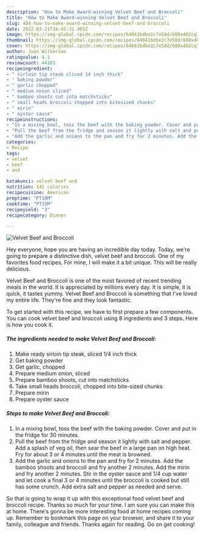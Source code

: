 ```yaml
---
description: "How to Make Award-winning Velvet Beef and Broccoli"
title: "How to Make Award-winning Velvet Beef and Broccoli"
slug: 484-how-to-make-award-winning-velvet-beef-and-broccoli
date: 2022-03-21T16:42:31.965Z
image: https://img-global.cpcdn.com/recipes/64841bdbe2c7e58d/680x482cq70/velvet-beef-and-broccoli-recipe-main-photo.jpg
thumbnail: https://img-global.cpcdn.com/recipes/64841bdbe2c7e58d/680x482cq70/velvet-beef-and-broccoli-recipe-main-photo.jpg
cover: https://img-global.cpcdn.com/recipes/64841bdbe2c7e58d/680x482cq70/velvet-beef-and-broccoli-recipe-main-photo.jpg
author: Juan Wilkerson
ratingvalue: 4.1
reviewcount: 44183
recipeingredient:
- " sirloin tip steak sliced 14 inch thick"
- " baking powder"
- " garlic chopped"
- " medium onion sliced"
- " bamboo shoots cut into matchsticks"
- " small heads broccoli chopped into bitesized chunks"
- " mirin"
- " oyster sauce"
recipeinstructions:
- "In a mixing bowl, toss the beef with the baking powder. Cover and put in the fridge for 30 minutes."
- "Pull the beef from the fridge and season it lightly with salt and pepper. Add a splash of veg oil, then sear the beef in a large pan on high heat. Fry for about 3 or 4 minutes until the meat is browned."
- "Add the garlic and onions to the pan and fry for 2 minutes. Add the bamboo shoots and broccoli and fry another 2 minutes. Add the mirin and fry another 2 minutes. Stir in the oyster sauce and 1/4 cup water and let cook a final 3 or 4 minutes until the broccoli is cooked but still has some crunch. Add extra salt and pepper as needed and serve."
categories:
- Recipe
tags:
- velvet
- beef
- and

katakunci: velvet beef and 
nutrition: 141 calories
recipecuisine: American
preptime: "PT10M"
cooktime: "PT35M"
recipeyield: "3"
recipecategory: Dinner

---
```



![Velvet Beef and Broccoli](https://img-global.cpcdn.com/recipes/64841bdbe2c7e58d/680x482cq70/velvet-beef-and-broccoli-recipe-main-photo.jpg)

Hey everyone, hope you are having an incredible day today. Today, we're going to prepare a distinctive dish, velvet beef and broccoli. One of my favorites food recipes. For mine, I will make it a bit unique. This will be really delicious.



Velvet Beef and Broccoli is one of the most favored of recent trending meals in the world. It is appreciated by millions every day. It is simple, it is quick, it tastes yummy. Velvet Beef and Broccoli is something that I've loved my entire life. They're fine and they look fantastic.


To get started with this recipe, we have to first prepare a few components. You can cook velvet beef and broccoli using 8 ingredients and 3 steps. Here is how you cook it.

<!--inarticleads1-->

##### The ingredients needed to make Velvet Beef and Broccoli:

1. Make ready  sirloin tip steak, sliced 1/4 inch thick
1. Get  baking powder
1. Get  garlic, chopped
1. Prepare  medium onion, sliced
1. Prepare  bamboo shoots, cut into matchsticks
1. Take  small heads broccoli, chopped into bite-sized chunks
1. Prepare  mirin
1. Prepare  oyster sauce




<!--inarticleads2-->

##### Steps to make Velvet Beef and Broccoli:

1. In a mixing bowl, toss the beef with the baking powder. Cover and put in the fridge for 30 minutes.
1. Pull the beef from the fridge and season it lightly with salt and pepper. Add a splash of veg oil, then sear the beef in a large pan on high heat. Fry for about 3 or 4 minutes until the meat is browned.
1. Add the garlic and onions to the pan and fry for 2 minutes. Add the bamboo shoots and broccoli and fry another 2 minutes. Add the mirin and fry another 2 minutes. Stir in the oyster sauce and 1/4 cup water and let cook a final 3 or 4 minutes until the broccoli is cooked but still has some crunch. Add extra salt and pepper as needed and serve.




So that is going to wrap it up with this exceptional food velvet beef and broccoli recipe. Thanks so much for your time. I am sure you can make this at home. There's gonna be more interesting food at home recipes coming up. Remember to bookmark this page on your browser, and share it to your family, colleague and friends. Thanks again for reading. Go on get cooking!
